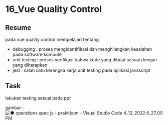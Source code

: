 # 16_Vue Quality Control
## Resume

pada vue quality control mempelajari tentang
- debugging : proses mengidentifikasi dan menghilangkan kesalahan pada software kompute
- unit testing : proses verifikasi bahwa kode yang dibuat sesuai dengan yang diharapkan
- jest : salah satu kerangka kerja unit testing pada aplikasi javascript

## Task
lakukan testing sesuai pada ppt

gambar :
![● operations spec js - praktikum - Visual Studio Code 4_12_2022 6_27_00 PM](https://user-images.githubusercontent.com/72496912/162941928-22561a1c-56a1-4889-8e26-83bdf82ab75d.png)
